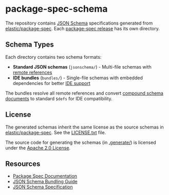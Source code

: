 # package-spec-schema

The repository contains [JSON Schema] specifications generated
from [elastic/package-spec]. Each [package-spec release] has its own directory.

## Schema Types

Each directory contains two schema formats:

- **Standard JSON schemas** (`jsonschema/`) - Multi-file schemas with [remote references]
- **IDE bundles** (`bundles/`) - Single-file schemas with embedded dependencies for better [IDE support]

The bundles resolve all remote references and
convert [compound schema documents] to standard `$defs` for IDE compatibility.

[JSON Schema]: https://json-schema.org/
[elastic/package-spec]: https://github.com/elastic/package-spec
[package-spec release]: https://github.com/elastic/package-spec/releases
[remote references]: https://json-schema.org/understanding-json-schema/structuring#dollarref
[IDE support]: https://json-schema.org/blog/posts/bundling-json-schema-compound-documents
[compound schema documents]: https://json-schema.org/understanding-json-schema/structuring#bundling

## License

The generated schemas inherit the same license as the source schemas
in [elastic/package-spec]. See the [LICENSE.txt] file.

The source code for generating the schemas (in [.generate/]) is licensed under
the [Apache 2.0 License].

[LICENSE.txt]: LICENSE.txt
[.generate/]: .generate/
[Apache 2.0 License]: .generate/LICENSE.txt

## Resources

- [Package Spec Documentation](https://github.com/elastic/package-spec)
- [JSON Schema Bundling Guide](https://json-schema.org/blog/posts/bundling-json-schema-compound-documents)
- [JSON Schema Specification](https://json-schema.org/specification)
 
